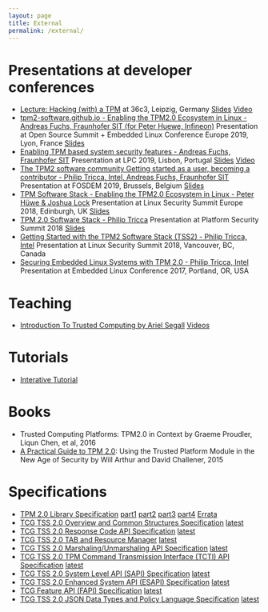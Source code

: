 ```yaml
---
layout: page
title: External
permalink: /external/
---
```


<script>
  ((window.gitter = {}).chat = {}).options = {
    room: 'tpm2-software/community'
  };
</script>
<script src="https://sidecar.gitter.im/dist/sidecar.v1.js" async defer></script>

# Presentations at developer conferences
- [Lecture: Hacking (with) a TPM](https://fahrplan.events.ccc.de/congress/2019/Fahrplan/events/10564.html) at 36c3, Leipzig, Germany [Slides](https://fahrplan.events.ccc.de/congress/2019/Fahrplan/system/event_attachments/attachments/000/004/103/original/36c3-hacking-tpm.pdf) [Video](https://youtu.be/NFQ22SBlejk)
- [tpm2-software.github.io - Enabling the TPM2.0 Ecosystem in Linux - Andreas Fuchs, Fraunhofer SIT (for Peter Huewe, Infineon)](https://osseu19.sched.com/event/TLKX/tpm2-softwaregithubio-enabling-the-tpm20-ecosystem-in-linux-andreas-fuchs-fraunhofer-sit) Presentation at Open Source Summit + Embedded Linux Conference Europe 2019, Lyon, France [Slides](https://static.sched.com/hosted_files/osseu19/35/OSSEU2019.pdf)
- [Enabling TPM based system security features - Andreas Fuchs, Fraunhofer SIT](https://www.linuxplumbersconf.org/event/4/contributions/302/) Presentation at LPC 2019, Lisbon, Portugal [Slides](https://www.linuxplumbersconf.org/event/4/contributions/302/attachments/343/572/LPC2019.pdf) [Video](https://youtu.be/XUFUw_UR1qc)
- [The TPM2 software community Getting started as a user, becoming a contributor - Philip Tricca, Intel, Andreas Fuchs, Fraunhofer SIT](https://youtu.be/B1HIuun1zI8) Presentation at FOSDEM 2019, Brussels, Belgium [Slides](https://fosdem.org/2019/schedule/event/tpm2/attachments/slides/3111/export/events/attachments/tpm2/slides/3111/FOSDEM_TPM_TSS2_0.pdf)
- [TPM Software Stack - Enabling the TPM2.0 Ecosystem in Linux - Peter Hüwe & Joshua Lock](https://youtu.be/-Wx5g6j7yOI) Presentation at Linux Security Summit Europe 2018, Edinburgh, UK [Slides](https://events.linuxfoundation.jp/wp-content/uploads/2017/12/TPM-Software-Stack-2018-10-25-final_Peter-Huewe.pdf)
- [TPM 2.0 Software Stack - Philip Tricca](https://youtu.be/v_xL6pf0Dlc) Presentation at Platform Security Summit 2018 [Slides](https://www.platformsecuritysummit.com/2018/speaker/tricca/PSEC2018-TPM2-Software-Stack-Philip-Tricca.pdf)
- [Getting Started with the TPM2 Software Stack (TSS2) - Philip Tricca, Intel](https://youtu.be/D7h-D1q5fE8) Presentation at Linux Security Summit 2018, Vancouver, BC, Canada
- [Securing Embedded Linux Systems with TPM 2.0 - Philip Tricca, Intel](https://youtu.be/0qu9R7Tlw9o) Presentation at Embedded Linux Conference 2017, Portland, OR, USA

# Teaching
- [Introduction To Trusted Computing by Ariel Segall](http://opensecuritytraining.info/IntroToTrustedComputing.html) [Videos](https://www.youtube.com/playlist?list=PLUFkSN0XLZ-kBgdLhorJD6BR66D5kGoUV)

# Tutorials
- [Interative Tutorial](https://google.github.io/tpm-js/)

# Books
- Trusted Computing Platforms: TPM2.0 in Context by Graeme Proudler, Liqun Chen, et al, 2016
- [A Practical Guide to TPM 2.0](https://link.springer.com/book/10.1007/978-1-4302-6584-9): Using the Trusted Platform Module in the New Age of Security by Will Arthur and David Challener, 2015

# Specifications
- [TPM 2.0 Library Specification](https://trustedcomputinggroup.org/resource/tpm-library-specification/) [part1](https://trustedcomputinggroup.org/wp-content/uploads/TPM-Rev-2.0-Part-1-Architecture-01.38.pdf) [part2](https://trustedcomputinggroup.org/wp-content/uploads/TPM-Rev-2.0-Part-2-Structures-01.38.pdf) [part3](https://trustedcomputinggroup.org/wp-content/uploads/TPM-Rev-2.0-Part-3-Commands-01.38-code.pdf) [part4](https://trustedcomputinggroup.org/wp-content/uploads/TPM-Rev-2.0-Part-4-Supporting-Routines-01.38-code.pdf) [Errata](https://trustedcomputinggroup.org/wp-content/uploads/TPM2.0-Library-Spec-v1.38-Errata_v1.9_published.pdf)
- [TCG TSS 2.0 Overview and Common Structures Specification](https://trustedcomputinggroup.org/resource/tss-overview-common-structures-specification/) [latest](https://trustedcomputinggroup.org/wp-content/uploads/TCG_TSS_Overview_Common_Structures_v0.9_r03_published.pdf)
- [TCG TSS 2.0 Response Code API Specification](https://trustedcomputinggroup.org/resource/tcg-tss-2-0-response-code-api-specification/) [latest](https://trustedcomputinggroup.org/wp-content/uploads/TCG_TSS_RC_v1p0_r12_pub.pdf)
- [TCG TSS 2.0 TAB and Resource Manager](https://trustedcomputinggroup.org/resource/tss-tab-and-resource-manager/) [latest](https://trustedcomputinggroup.org/wp-content/uploads/TSS_2p0_TAB_ResourceManager_v1p0_r18_04082019_pub.pdf)
- [TCG TSS 2.0 Marshaling/Unmarshaling API Specification](https://trustedcomputinggroup.org/resource/tcg-tss-2-0-marshalingunmarshaling-api-specification/) [latest](https://trustedcomputinggroup.org/wp-content/uploads/TCG_TSS_Marshaling_Unmarshaling_API_v1p0_r07_pub.pdf)
- [TCG TSS 2.0 TPM Command Transmission Interface (TCTI) API Specification](https://trustedcomputinggroup.org/resource/tss-tcti-specification/) [latest](https://trustedcomputinggroup.org/wp-content/uploads/TCG_TSS_TCTI_v1p0_r18_pub.pdf)
- [TCG TSS 2.0 System Level API (SAPI) Specification](https://trustedcomputinggroup.org/resource/tcg-tss-2-0-system-level-api-sapi-specification/) [latest](https://trustedcomputinggroup.org/wp-content/uploads/TSS_SAPI_v1p1_r29_pub_20190806.pdf)
- [TCG TSS 2.0 Enhanced System API (ESAPI) Specification](https://trustedcomputinggroup.org/resource/tcg-tss-2-0-enhanced-system-api-esapi-specification/) [latest](https://trustedcomputinggroup.org/wp-content/uploads/TSS_ESAPI_v1p0_r08_pub.pdf)
- [TCG Feature API (FAPI) Specification](https://trustedcomputinggroup.org/resource/tss-fapi/) [latest](https://trustedcomputinggroup.org/wp-content/uploads/TSS_FAPI_v0p94_r09_pub.pdf)
- [TCG TSS 2.0 JSON Data Types and Policy Language Specification](https://trustedcomputinggroup.org/resource/tcg-tss-json/) [latest](https://trustedcomputinggroup.org/wp-content/uploads/TSS_JSON_Policy_v0p7_r08_pub.pdf)
